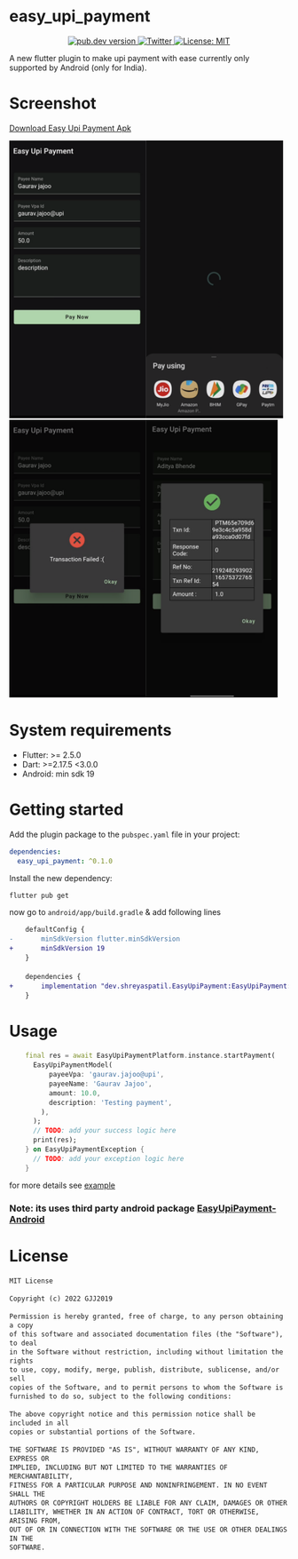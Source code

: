 
# easy_upi_payment

<p align="center">
  <a href="https://pub.dev/packages/easy_upi_payment">
    <img src="https://img.shields.io/pub/v/easy_upi_payment?color=blue" alt="pub.dev version">
  </a>
  <a href="https://twitter.com/gjj2019">
    <img src="https://img.shields.io/badge/twitter-@GJJ2019-blue.svg?style=flat" alt="Twitter">
  </a>
  <a href="https://opensource.org/licenses/MIT"><img src="https://img.shields.io/badge/license-MIT-purple.svg" alt="License: MIT"></a>
</p>

A new flutter plugin to make upi payment with ease currently only supported by Android (only for India).

# Screenshot

[Download Easy Upi Payment Apk](https://github.com/GJJ2019/easy_upi_payment/raw/main/example/assets/app-release.apk)

<img src="https://github.com/GJJ2019/easy_upi_payment/blob/main/example/assets/1.png?raw=true" height="500em" /><img src="https://github.com/GJJ2019/easy_upi_payment/blob/main/example/assets/2.png?raw=true" height="500em" /><img src="https://github.com/GJJ2019/easy_upi_payment/blob/main/example/assets/3.png?raw=true" height="500em" /><img src="https://github.com/GJJ2019/easy_upi_payment/blob/main/example/assets/4.jpeg?raw=true" height="500em" />

# System requirements

- Flutter: >= 2.5.0
- Dart: >=2.17.5 <3.0.0
- Android: min sdk 19

# Getting started

Add the plugin package to the `pubspec.yaml` file in your project:

```yaml
dependencies:
  easy_upi_payment: ^0.1.0
```

Install the new dependency:

```sh
flutter pub get
```

now go to `android/app/build.gradle` & add following lines

```diff
    defaultConfig {
-       minSdkVersion flutter.minSdkVersion
+       minSdkVersion 19
    }

    dependencies {
+       implementation "dev.shreyaspatil.EasyUpiPayment:EasyUpiPayment:3.0.3"
    }
```

# Usage

```dart
    final res = await EasyUpiPaymentPlatform.instance.startPayment(
      EasyUpiPaymentModel(
          payeeVpa: 'gaurav.jajoo@upi',
          payeeName: 'Gaurav Jajoo',
          amount: 10.0,
          description: 'Testing payment',
        ),
      );
      // TODO: add your success logic here
      print(res);
    } on EasyUpiPaymentException {
      // TODO: add your exception logic here
    }

```

for more details see [example](https://github.com/GJJ2019/easy_upi_payment/tree/main/example)

### Note: its uses third party android package [EasyUpiPayment-Android](https://github.com/PatilShreyas/EasyUpiPayment-Android)

# License

    MIT License

    Copyright (c) 2022 GJJ2019

    Permission is hereby granted, free of charge, to any person obtaining a copy
    of this software and associated documentation files (the "Software"), to deal
    in the Software without restriction, including without limitation the rights
    to use, copy, modify, merge, publish, distribute, sublicense, and/or sell
    copies of the Software, and to permit persons to whom the Software is
    furnished to do so, subject to the following conditions:
    
    The above copyright notice and this permission notice shall be included in all
    copies or substantial portions of the Software.
    
    THE SOFTWARE IS PROVIDED "AS IS", WITHOUT WARRANTY OF ANY KIND, EXPRESS OR
    IMPLIED, INCLUDING BUT NOT LIMITED TO THE WARRANTIES OF MERCHANTABILITY,
    FITNESS FOR A PARTICULAR PURPOSE AND NONINFRINGEMENT. IN NO EVENT SHALL THE
    AUTHORS OR COPYRIGHT HOLDERS BE LIABLE FOR ANY CLAIM, DAMAGES OR OTHER
    LIABILITY, WHETHER IN AN ACTION OF CONTRACT, TORT OR OTHERWISE, ARISING FROM,
    OUT OF OR IN CONNECTION WITH THE SOFTWARE OR THE USE OR OTHER DEALINGS IN THE
    SOFTWARE.
